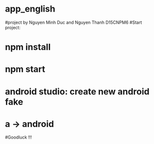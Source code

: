 # app_english
#project by Nguyen Minh Duc and Nguyen Thanh D15CNPM6
#Start project: 
#  npm install
#  npm start
#  android studio: create new android fake 
#  a -> android 
#Goodluck !!!
